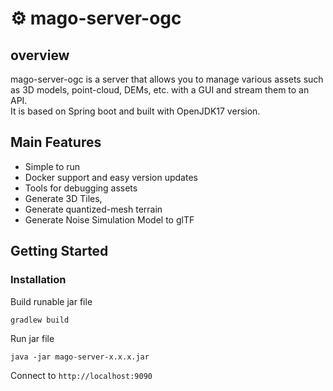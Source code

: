 ⚙️ mago-server-ogc
===

## overview
mago-server-ogc is a server that allows you to manage various assets such as 3D models, point-cloud, DEMs, etc. with a GUI and stream them to an API.   
It is based on Spring boot and built with OpenJDK17 version.

## Main Features
- Simple to run
- Docker support and easy version updates
- Tools for debugging assets
- Generate 3D Tiles, 
- Generate quantized-mesh terrain 
- Generate Noise Simulation Model to glTF

## Getting Started

### Installation

Build runable jar file
```
gradlew build
```

Run jar file
```
java -jar mago-server-x.x.x.jar
```

Connect to `http://localhost:9090`